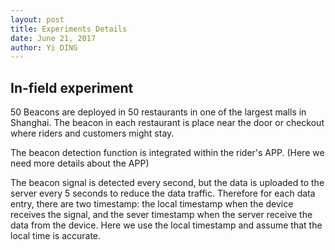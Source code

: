 ```yaml
--- 
layout: post
title: Experiments Details
date: June 21, 2017
author: Yi DING
---
```


[comment]: # (This blog compose the EXPERIMENTS section of future paper)


## In-field experiment
50 Beacons are deployed in 50 restaurants in one of the largest malls in Shanghai. The beacon in each restaurant is place near the door or checkout where riders and customers might stay.

The beacon detection function is integrated within the rider's APP. 
(Here we need more details about the APP)

The beacon signal is detected every second, but the data is uploaded to the server every 5 seconds to reduce the data traffic. Therefore for each data entry, there are two timestamp: the local timestamp when the device receives the signal, and the sever timestamp when the server receive the data from the device. Here we use the local timestamp and assume that the local time is accurate.
